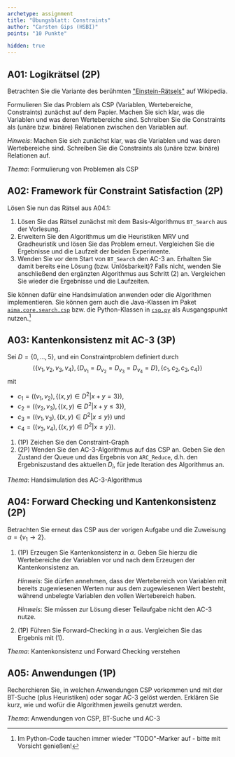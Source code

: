 ```yaml
---
archetype: assignment
title: "Übungsblatt: Constraints"
author: "Carsten Gips (HSBI)"
points: "10 Punkte"

hidden: true
---
```




## A01: Logikrätsel (2P)

Betrachten Sie die Variante des berühmten ["Einstein-Rätsels"] auf Wikipedia.

Formulieren Sie das Problem als CSP (Variablen, Wertebereiche, Constraints)
zunächst auf dem Papier. Machen Sie sich klar, was die Variablen und was deren
Wertebereiche sind. Schreiben Sie die Constraints als (unäre bzw. binäre)
Relationen zwischen den Variablen auf.

*Hinweis*: Machen Sie sich zunächst klar, was die Variablen und was deren Wertebereiche
sind. Schreiben Sie die Constraints als (unäre bzw. binäre) Relationen auf.

*Thema*: Formulierung von Problemen als CSP



## A02: Framework für Constraint Satisfaction (2P)

Lösen Sie nun das Rätsel aus A04.1:

1.  Lösen Sie das Rätsel zunächst mit dem Basis-Algorithmus `BT_Search` aus
    der Vorlesung.
2.  Erweitern Sie den Algorithmus um die Heuristiken MRV und Gradheuristik
    und lösen Sie das Problem erneut. Vergleichen Sie die Ergebnisse und die
    Laufzeit der beiden Experimente.
3.  Wenden Sie vor dem Start von `BT_Search` den AC-3 an. Erhalten Sie damit
    bereits eine Lösung (bzw. Unlösbarkeit)? Falls nicht, wenden Sie anschließend
    den ergänzten Algorithmus aus Schritt (2) an. Vergleichen Sie wieder die
    Ergebnisse und die Laufzeiten.

Sie können dafür eine Handsimulation anwenden oder die Algorithmen implementieren.
Sie können gern auch die Java-Klassen im Paket [`aima.core.search.csp`] bzw. die
Python-Klassen in [`csp.py`] als Ausgangspunkt nutzen.[^aima]

["Einstein-Rätsels"]: https://de.wikipedia.org/wiki/Zebrar%C3%A4tsel
[`aima.core.search.csp`]: https://github.com/aimacode/aima-java/tree/AIMA3e/aima-core/src/main/java/aima/core/search/csp
[`csp.py`]: https://github.com/aimacode/aima-python/blob/master/csp.py
[^aima]: Im Python-Code tauchen immer wieder "TODO"-Marker auf - bitte mit Vorsicht genießen!



## A03: Kantenkonsistenz mit AC-3 (3P)

Sei $D=\lbrace 0, \ldots, 5 \rbrace$, und ein Constraintproblem definiert durch
$$\langle
    \lbrace v_1, v_2, v_3, v_4 \rbrace,
    \lbrace D_{v_1} = D_{v_2} = D_{v_3} = D_{v_4} = D \rbrace,
    \lbrace c_1, c_2, c_3, c_4 \rbrace
\rangle$$
mit

*   $c_1=\left((v_1,v_2), \lbrace (x,y) \in D^2 | x+y = 3 \rbrace\right)$,
*   $c_2=\left((v_2,v_3), \lbrace (x,y) \in D^2 | x+y \le 3 \rbrace\right)$,
*   $c_3=\left((v_1,v_3), \lbrace (x,y) \in D^2 | x \le y \rbrace\right)$ und
*   $c_4=\left((v_3,v_4), \lbrace (x,y) \in D^2 | x \ne y \rbrace\right)$.

1.  (1P) Zeichen Sie den Constraint-Graph
2.  (2P) Wenden Sie den AC-3-Algorithmus auf das CSP an. Geben Sie den Zustand
    der Queue und das Ergebnis von `ARC_Reduce`, d.h. den Ergebniszustand des aktuellen
    $D_i$, für jede Iteration des Algorithmus an.

*Thema*: Handsimulation des AC-3-Algorithmus



## A04: Forward Checking und Kantenkonsistenz (2P)

Betrachten Sie erneut das CSP aus der vorigen Aufgabe und die Zuweisung
$\alpha = \lbrace v_1 \to  2 \rbrace$.

1.  (1P) Erzeugen Sie Kantenkonsistenz in $\alpha$. Geben Sie hierzu die
    Wertebereiche der Variablen vor und nach dem Erzeugen der
    Kantenkonsistenz an.

    *Hinweis*: Sie dürfen annehmen, dass der Wertebereich von Variablen mit
    bereits zugewiesenen Werten nur aus dem zugewiesenen Wert besteht, während
    unbelegte Variablen den vollen Wertebereich haben.

    *Hinweis*: Sie müssen zur Lösung dieser Teilaufgabe nicht den AC-3 nutze.

2.  (1P) Führen Sie Forward-Checking in $\alpha$ aus. Vergleichen Sie das
    Ergebnis mit (1).

*Thema*: Kantenkonsistenz und Forward Checking verstehen



## A05: Anwendungen (1P)

Recherchieren Sie, in welchen Anwendungen CSP vorkommen und mit der BT-Suche (plus
Heuristiken) oder sogar AC-3 gelöst werden. Erklären Sie kurz, wie und wofür die
Algorithmen jeweils genutzt werden.

*Thema*: Anwendungen von CSP, BT-Suche und AC-3
